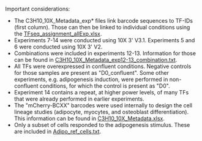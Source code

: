 Important considerations:
- The C3H10_10X_Metadata_exp* files link barcode sequences to TF-IDs (first column). Those can then be linked to individual conditions using the [TFseq_assignment_allExp.xlsx](TFseq_assignment_allExp.xlsx).
- Experiments 7-14 were conducted using 10X 3' V3.1. Experiments 5 and 6 were conducted using 10X 3' V2.
- Combinations were included in experiments 12-13. Information for those can be found in [C3H10_10X_Metadata_exp12-13_combination.txt](C3H10_10X_Metadata_exp12-13_combination.txt).
- All TFs were overexpressed in confluent conditions. Negative controls for those samples are present as "D0_confluent". Some other experiments, e.g. adipogenesis induction, were performed in non-confluent conditions, for which the control is present as "D0".
- Experiment 14 contains a repeat, at higher power levels, of many TFs that were already performed in earlier experiments.
- The "mCherry-BCXX" barcodes were used internally to design the cell lineage studies (adipocyte, myocytes, and osteoblast differentiation). This information can be found in [C3H10_10X_Metadata.xlsx](C3H10_10X_Metadata.xlsx).
- Only a subset of cells responded to the adipogenesis stimulus. These are included in [Adipo_ref_cells.txt](Adipo_ref_cells.txt).
